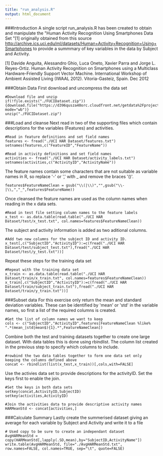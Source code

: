 ```yaml
---
title: "run_analysis.R"
output: html_document
---
```

###Introduction
A single script run_analysis.R has been created to obtain and manipulate the "Human Activity Recognition Using Smartphones Data Set "[1] originally obtained from this source http://archive.ics.uci.edu/ml/datasets/Human+Activity+Recognition+Using+Smartphones to provide a summmary of key variables in the data by Subject and Activity.

[1] Davide Anguita, Alessandro Ghio, Luca Oneto, Xavier Parra and Jorge L. Reyes-Ortiz. Human Activity Recognition on Smartphones using a Multiclass Hardware-Friendly Support Vector Machine. International Workshop of Ambient Assisted Living (IWAAL 2012). Vitoria-Gasteiz, Spain. Dec 2012

###Obtain Data
First download and uncompress the data set
```
#Download file and unzip
if(!file.exists("./FUCIDataset.zip")) {download.file("https://d396qusza40orc.cloudfront.net/getdata%2Fprojectfiles%2FUCI%20HAR%20Dataset.zip",destfile="./FUCIDataset.zip", mode="wb")}
unzip("./FUCIDataset.zip")
```
###Load and cleanse
Next read in two of the supporting files which contain descriptions for the variables (Features) and activities.
```
#Read in feature definitions and set field names
features <- fread("./UCI HAR Dataset/features.txt")
setnames(features,c("FeatureID","FeatureName"))
```

```
#Read in activity definitions and set field names
activities <- fread("./UCI HAR Dataset/activity_labels.txt")
setnames(activities,c("ActivityID","ActivityName"))
```

The feature names contain some characters that are not suitable as variable names in R, so replace '-' or ',' with _ and remove the braces '()'.
```
features$FeatureNameClean = gsub("\\(|\\)","",gsub("\\-|\\,","_",features$FeatureName))
```

Once cleansed the feature names are used as the column names when reading in the x data sets.
```
#Read in test file setting column names to the feature labels
x_test <- as.data.table(read.table("./UCI HAR Dataset/test/x_test.txt", col.names=features$FeatureNameClean))
```
The subject and activity information is added as two aditional columns.
```
#Add two new columns for the subject ID and activity ID.
x_test[,c("SubjectID","ActivityID"):=c(fread("./UCI HAR Dataset/test/subject_test.txt"),fread("./UCI HAR Dataset/test/y_test.txt"))]
```
Repeat these steps for the training data set
```
#Repeat with the training data set
x_train <- as.data.table(read.table("./UCI HAR Dataset/train/x_train.txt", col.names=features$FeatureNameClean))
x_train[,c("SubjectID","ActivityID"):=c(fread("./UCI HAR Dataset/train/subject_train.txt"),fread("./UCI HAR Dataset/train/y_train.txt"))]
```

###Subset data
For this exercise only return the mean and standard deviation variables.  These can be identified by 'mean' or 'std' in the variable names, so first a list of the required columns is created.
```
#Get the list of column names we want to keep
cols <- c("SubjectID","ActivityID",features[FeatureNameClean %like% ".*(mean_|std|mean$){1}.*",FeatureNameClean])
```

Combine both the test and training datasets together to create one large dataset. With data tables this is done using rbindlist.  The column list created in the previous step to specify which columns to include. 
```
#rowbind the two data tables together to form one data set only keeping the columns defined above
concat <- rbindlist(list(x_test,x_train))[,cols,with=FALSE]
```
Use the activies data set to provide descriptions for the activityID.  Set the keys first to enable the join.
```
#Set the keys in both data sets
setkey(concat,ActivityID,SubjectID)
setkey(activities,ActivityID)
```

```
#Join the activities data to provide descriptive activity names
HARMeanStd <- concat[activities,]
```

###Calculate Summary
Lastly create the summerised dataset giving an average for each variable by Subject and Activity and write it to a file
```
# Used copy to be sure to create an independant dataset
AvgHARMeanStd = copy(HARMeanStd[,lapply(.SD,mean),by="SubjectID,ActivityName"])
write.table(AvgHARMeanStd, file="./AvgHARMeanStd.txt", row.names=FALSE, col.names=TRUE, sep="\t", quote=FALSE)
```




